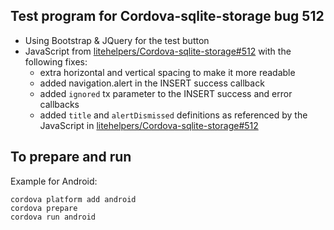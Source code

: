 ## Test program for Cordova-sqlite-storage bug 512

- Using Bootstrap & JQuery for the test button
- JavaScript from [litehelpers/Cordova-sqlite-storage#512](https://github.com/litehelpers/Cordova-sqlite-storage/issues/512#issuecomment-230995675) with the following fixes:
  - extra horizontal and vertical spacing to make it more readable
  - added navigation.alert in the INSERT success callback
  - added `ignored` tx parameter to the INSERT success and error callbacks
  - added `title` and `alertDismissed` definitions as referenced by the JavaScript in [litehelpers/Cordova-sqlite-storage#512](https://github.com/litehelpers/Cordova-sqlite-storage/issues/512#issuecomment-230995675)

## To prepare and run

Example for Android:

```shell
cordova platform add android
cordova prepare
cordova run android
```

